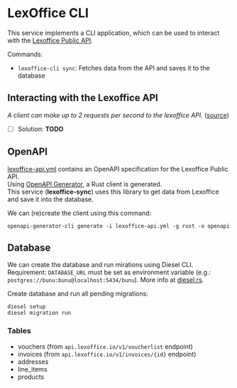 # LexOffice CLI

This service implements a CLI application, which can be used to interact with the [Lexoffice Public API](https://developers.lexoffice.io/docs/).

Commands:

- `lexoffice-cli sync`: Fetches data from the API and saves it to the database

## Interacting with the Lexoffice API

*A client can make up to 2 requests per second to the lexoffice API.* ([source](https://developers.lexoffice.io/docs/#api-rate-limits))

- [ ] Solution: **TODO**

## OpenAPI

[lexoffice-api.yml](lexoffice-api.yml) contains an OpenAPI specification for the Lexoffice Public API.\
Using [OpenAPI Generator](https://github.com/OpenAPITools/openapi-generator), a Rust client is generated.\
This service (**lexoffice-sync**) uses this library to get data from Lexoffice and save it into the database.

We can (re)create the client using this command:

```shell
openapi-generator-cli generate -i lexoffice-api.yml -g rust -o openapi
```

## Database

We can create the database and run mirations using Diesel CLI.\
Requirement: `DATABASE_URL` must be set as environment variable (e.g.: `postgres://bunu:bunu@localhost:5434/bunu`).
More info at [diesel.rs](https://diesel.rs/guides/getting-started).

Create database and run all pending migrations:

```shell
diesel setup
diesel migration run
```

### Tables

- vouchers (from `api.lexoffice.io/v1/voucherlist` endpoint)
- invoices (from `api.lexoffice.io/v1/invoices/{id}` endpoint)
- addresses
- line_items
- products
